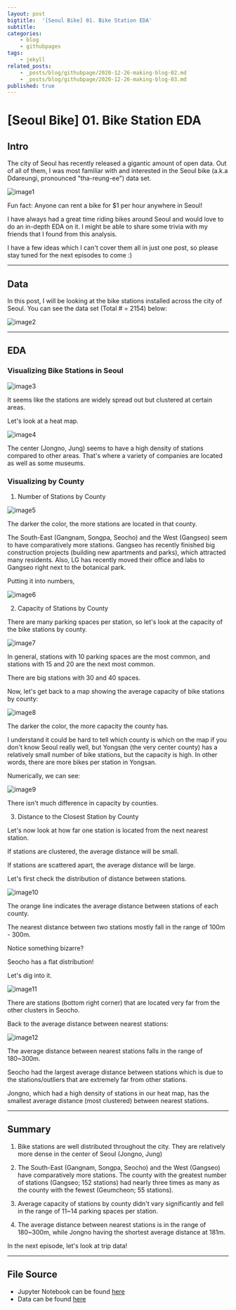 ```yaml
---
layout: post
bigtitle:  '[Seoul Bike] 01. Bike Station EDA'
subtitle:   
categories:
    - blog
    - githubpages
tags:
    - jekyll
related_posts:
    - _posts/blog/githubpage/2020-12-26-making-blog-02.md
    - _posts/blog/githubpage/2020-12-26-making-blog-03.md
published: true
---
```



# [Seoul Bike] 01. Bike Station EDA

## Intro

The city of Seoul has recently released a gigantic amount of open data. Out of all of them, I was most familiar with and interested in the Seoul bike (a.k.a Ddareungi, pronounced "tha-reung-ee") data set.

![image1](/assets/img/Blog/Seoul_Bike/1.JPG)

Fun fact: Anyone can rent a bike for $1 per hour anywhere in Seoul!


I have always had a great time riding bikes around Seoul and would love to do an in-depth EDA on it. I might be able to share some trivia with my friends that I found from this analysis.

I have a few ideas which I can't cover them all in just one post, so please stay tuned for the next episodes to come :)

---
## Data

In this post, I will be looking at the bike stations installed across the city of Seoul. You can see the data set (Total # = 2154) below:

![image2](/assets/img/Blog/Seoul_Bike/2.JPG)

---
## EDA
### Visualizing Bike Stations in Seoul

![image3](/assets/img/Blog/Seoul_Bike/3.JPG)

It seems like the stations are widely spread out but clustered at certain areas.


Let's look at a heat map.

![image4](/assets/img/Blog/Seoul_Bike/4.JPG)

The center (Jongno, Jung) seems to have a high density of stations compared to other areas. That's where a variety of companies are located as well as some museums.

### Visualizing by County

1. Number of Stations by County

![image5](/assets/img/Blog/Seoul_Bike/5.JPG)

The darker the color, the more stations are located in that county.

The South-East (Gangnam, Songpa, Seocho) and the West (Gangseo) seem to have comparatively more stations. Gangseo has recently finished big construction projects (building new apartments and parks), which attracted many residents. Also, LG has recently moved their office and labs to Gangseo right next to the botanical park.


Putting it into numbers,

![image6](/assets/img/Blog/Seoul_Bike/6.JPG)

2. Capacity of Stations by County

There are many parking spaces per station, so let's look at the capacity of the bike stations by county.

![image7](/assets/img/Blog/Seoul_Bike/7.JPG)

In general, stations with 10 parking spaces are the most common, and stations with 15 and 20 are the next most common.

There are big stations with 30 and 40 spaces.


Now, let's get back to a map showing the average capacity of bike stations by county:


![image8](/assets/img/Blog/Seoul_Bike/8.JPG)

The darker the color, the more capacity the county has.

I understand it could be hard to tell which county is which on the map if you don't know Seoul really well, but Yongsan (the very center county) has a relatively small number of bike stations, but the capacity is high. In other words, there are more bikes per station in Yongsan.


Numerically, we can see:

![image9](/assets/img/Blog/Seoul_Bike/9.JPG)

There isn't much difference in capacity by counties.


3.    Distance to the Closest Station by County


Let's now look at how far one station is located from the next nearest station.

If stations are clustered, the average distance will be small.

If stations are scattered apart, the average distance will be large.


Let's first check the distribution of distance between stations.

![image10](/assets/img/Blog/Seoul_Bike/10.JPG)

The orange line indicates the average distance between stations of each county.

The nearest distance between two stations mostly fall in the range of 100m - 300m.


Notice something bizarre?

Seocho has a flat distribution!


Let's dig into it.

![image11](/assets/img/Blog/Seoul_Bike/11.JPG)

There are stations (bottom right corner) that are located very far from the other clusters in Seocho.


Back to the average distance between nearest stations:

![image12](/assets/img/Blog/Seoul_Bike/12.JPG)

The average distance between nearest stations falls in the range of 180~300m.

Seocho had the largest average distance between stations which is due to the stations/outliers that are extremely far from other stations.

Jongno, which had a high density of stations in our heat map, has the smallest average distance (most clustered) between nearest stations.

---
## Summary

1. Bike stations are well distributed throughout the city. They are relatively more dense in the center of Seoul (Jongno, Jung)

2. The South-East (Gangnam, Songpa, Seocho) and the West (Gangseo) have comparatively more stations. The county with the greatest number of stations (Gangseo; 152 stations) had nearly three times as many as the county with the fewest (Geumcheon; 55 stations).

3. Average capacity of stations by county didn't vary significantly and fell in the range of 11~14 parking spaces per station.

4. The average distance between nearest stations is in the range of 180~300m, while Jongno having the shortest average distance at 181m.


In the next episode, let's look at trip data!

---
## File Source

- Jupyter Notebook can be found [here](https://github.com/jiehwan94/Seoul_Bike_EDA)
- Data can be found [here](http://data.seoul.go.kr/dataList/OA-13252/F/1/datasetView.do)
